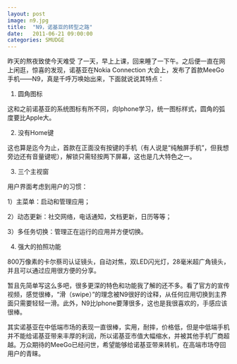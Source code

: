 ```yaml
---
layout: post
image: n9.jpg
title:  "N9，诺基亚的转型之路"
date:   2011-06-21 09:00:00
categories: SMUDGE
---
```



昨天的熬夜致使今天难受 了一天，早上上课，回来睡了一下午。之后便一直在网上闲逛，惊喜的发现，诺基亚在Nokia Connection 大会上，发布了首款MeeGo手机——N9，真是千呼万唤始出来，下面就说说其特点：



1. 圆角图标

这和之前诺基亚的系统图标有所不同，向Iphone学习，统一图标样式，圆角的弧度要比Apple大。



2. 没有Home键

这也算是迄今为止，首款在正面没有按键的手机（有人说是“纯触屏手机”，但我想旁边还有音量键呢），解锁只需轻按两下屏幕，这也是几大特色之一。



3. 三个主视窗

用户界面考虑到用户的习惯：

1）主菜单：启动和管理应用；

2）动态更新：社交网络，电话通知，文档更新，日历等等；

3）多任务切换：管理正在运行的应用并方便切换。



4. 强大的拍照功能

800万像素的卡尔蔡司认证镜头，自动对焦，双LED闪光灯，28毫米超广角镜头，并且可以通过应用很方便的分享。



暂且先简单写这么多吧，很多更深的特色和功能我了解的还不多。看了官方的宣传视频，感觉很棒，“滑（swipe）”的理念被N9很好的诠释，从任何应用切换到主界面只需要轻轻一滑。此外，N9比Iphone要薄很多，这也是我很喜欢的，手感应该很棒。



其实诺基亚在中低端市场的表现一直很棒，实用，耐摔，价格低，但是中低端手机并不能给诺基亚带来丰厚的利润，所以诺基亚市值大幅缩水，并被其他手机厂商超越。万众期待的MeeGo已经问世，希望能够给诺基亚带来转机，在高端市场夺回用户的青睐。